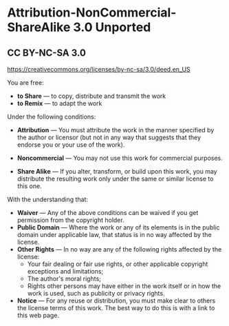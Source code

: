 # Attribution-NonCommercial-ShareAlike 3.0 Unported #
## CC BY-NC-SA 3.0 ##
https://creativecommons.org/licenses/by-nc-sa/3.0/deed.en_US

You are free:

- **to Share** — to copy, distribute and transmit the work
- **to Remix** — to adapt the work

Under the following conditions:

- **Attribution** — You must attribute the work in the manner specified by the author or licensor (but not in any way that suggests that they endorse you or your use of the work).

- **Noncommercial** — You may not use this work for commercial purposes.

- **Share Alike** — If you alter, transform, or build upon this work, you may distribute the resulting work only under the same or similar license to this one.

With the understanding that:

- **Waiver** — Any of the above conditions can be waived if you get permission from the copyright holder.
- **Public Domain** — Where the work or any of its elements is in the public domain under applicable law, that status is in no way affected by the license.
- **Other Rights** — In no way are any of the following rights affected by the license:
    - Your fair dealing or fair use rights, or other applicable copyright exceptions and limitations;
    - The author's moral rights;
    - Rights other persons may have either in the work itself or in how the work is used, such as publicity or privacy rights.
- **Notice** — For any reuse or distribution, you must make clear to others the license terms of this work. The best way to do this is with a link to this web page.
